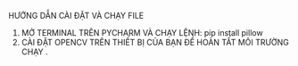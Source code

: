 HƯỚNG DẪN CÀI ĐẶT VÀ CHẠY FILE 

1. MỞ TERMINAL TRÊN PYCHARM VÀ CHẠY LỆNH: pip install pillow
2. CÀI ĐẶT OPENCV TRÊN THIẾT BỊ CỦA BẠN ĐỂ HOÀN TẤT MÔI TRƯỜNG CHẠY .

